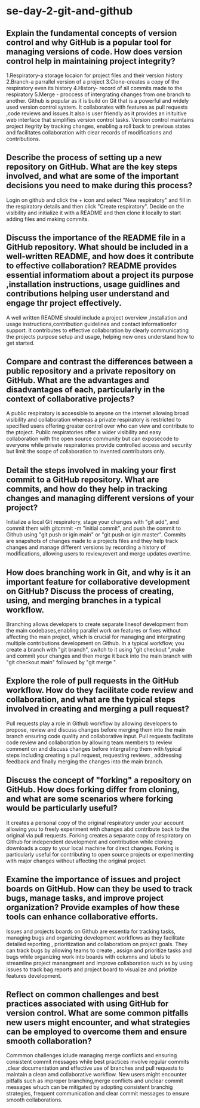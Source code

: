 # se-day-2-git-and-github
## Explain the fundamental concepts of version control and why GitHub is a popular tool for managing versions of code. How does version control help in maintaining project integrity?
1.Respiratory-a storage locaion for project files  and their version history 2.Branch-a parrallel version of a project 3.Clone-creates a copy of the respiratory even its history 4.History- record of all commits made to the respiratory 5.Merge - proccess of intergrating changes from one branch to another.
Github is popular as it is build on Git that is a powerful and widely used version control system. It collaborates with features as pull requests ,code reviews and issues.It also is user friendly as it provides an inituitive web interface that simplifies version control tasks.
Version control maintains project itegrity by tracking changes, enabling a roll back to previous states and facilitates collaboration with clear records of modifications and contributions.

## Describe the process of setting up a new repository on GitHub. What are the key steps involved, and what are some of the important decisions you need to make during this process?
Login on github and click the + icon and select "New respiratory" and fill in the respiratory details and then click "Create respiratory". Decide on the visibility and initialize it with a README and then clone it locally to start adding files and making commits.

## Discuss the importance of the README file in a GitHub repository. What should be included in a well-written README, and how does it contribute to effective collaboration? README  provides essential informatiom about a project its purpose ,installation instructions, usage guidlines and contributions helping user understand and engage thr project effectively.
A well written README should include a project overview ,installation and usage instructions,contribution guidelines and contact informationfor support.
It contributes to effective collaboration by clearly communicating the projects purpose setup and usage, helping new ones understand how to get started.

## Compare and contrast the differences between a public repository and a private repository on GitHub. What are the advantages and disadvantages of each, particularly in the context of collaborative projects?
A public respiratory is accessible to anyone on the internet allowing broad visibility and collaboration whereas a private respiratory is restricted to specified users offering greater control over who can view and contribute to the ptoject.
Public respiratories offer a wider visibility and easy collaboration with the open source community but can exposecode to everyone while private respiratories provide controlled access  and security but limit the scope of collaboration to invented contributors only.

## Detail the steps involved in making your first commit to a GitHub repository. What are commits, and how do they help in tracking changes and managing different versions of your project?
Initialize a local Git respiratory, stage your changes with "git add", and commit them with gitcmmit -m "initial commit", and push the commit to Github using "git push or igin main" or "git push or igin master".
Commits are snapshots of changes made to a projects files and they help track changes and manage different versions by recording a history of modifications, allowing users to review,revert and merge updates overtime.

## How does branching work in Git, and why is it an important feature for collaborative development on GitHub? Discuss the process of creating, using, and merging branches in a typical workflow.
Branching allows developers to create separate linesof development from the main codebases,enabling parallel work on features or fixes without affecting the main project, which is crucial for managing and intergrating multiple contributions development on Github.
In a typical workflow, you create a branch with "git branch<branch-name>", switch to it using "git checkout <branch-name>",make and commit your changes and then merge it back into the main branch with "git checkout main" followed by "git merge <branch-name>".

## Explore the role of pull requests in the GitHub workflow. How do they facilitate code review and collaboration, and what are the typical steps involved in creating and merging a pull request?
Pull requests play a role in Github workflow by allowing developers to propose, review and discuss changes before merging them into the main branch ensuring code quality and collaborative input.
Pull requests facilitate code review and collaboration by allowing team members to review comment on and discuss changes before intergrating them with typical steps including creating a pull request, requesting reviews , addressing feedback and finally merging the changes into the main branch.

## Discuss the concept of "forking" a repository on GitHub. How does forking differ from cloning, and what are some scenarios where forking would be particularly useful?
 It creates a personal copy of the original respiratory under your account allowing you to freely experiment with changes abd contribute back to the original via pull requests.
 Forking creates a separate copy of respiratory on Github for independent development and contribution while cloning  downloads a copy to your local machine for direct changes.
 Forking is particularly useful for contributing to open source projects or experimenting with major changes without affecting the original project.

## Examine the importance of issues and project boards on GitHub. How can they be used to track bugs, manage tasks, and improve project organization? Provide examples of how these tools can enhance collaborative efforts.
Issues and projects boards on Github are essentia for tracking tasks, managing bugs and organizing development workflows as they facilitate detailed reporting , prioritization and collaboratiom on project goals.
They can track bugs by allowing teams to create , assign and prioritize tasks and bugs while organizing work into boards with columns and labels to streamline project manangment and improve collaboration such as by using issues to track bag reports and project board to visualize and priotize features development.


## Reflect on common challenges and best practices associated with using GitHub for version control. What are some common pitfalls new users might encounter, and what strategies can be employed to overcome them and ensure smooth collaboration?
Commmon challenges iclude managing merge conflicts and ensuring consistent commit messages while best practices involve regular commits ,clear documentation and effective use of branches and pull requests to maintain a clean amd collaborative workflow.
New users might encounter pitfalls such as improper branching,merge conflicts and unclear commit messages whuch can be mitigated by adopting consistent branchig strategies, frequent communication and clear commit messages to ensure smooth collaborations.
